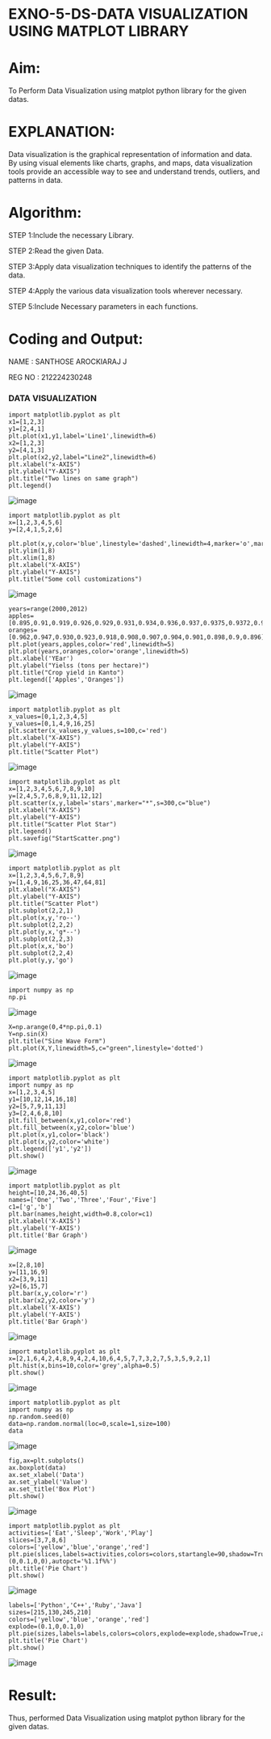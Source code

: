 # EXNO-5-DS-DATA VISUALIZATION USING MATPLOT LIBRARY

# Aim:
  To Perform Data Visualization using matplot python library for the given datas.

# EXPLANATION:
Data visualization is the graphical representation of information and data. By using visual elements like charts, graphs, and maps, data visualization tools provide an accessible way to see and understand trends, outliers, and patterns in data.

# Algorithm:
STEP 1:Include the necessary Library.

STEP 2:Read the given Data.

STEP 3:Apply data visualization techniques to identify the patterns of the data.

STEP 4:Apply the various data visualization tools wherever necessary.

STEP 5:Include Necessary parameters in each functions.

# Coding and Output:

 NAME : SANTHOSE AROCKIARAJ J
 
 REG NO : 212224230248

 ### DATA VISUALIZATION
 ```
import matplotlib.pyplot as plt
x1=[1,2,3]
y1=[2,4,1]
plt.plot(x1,y1,label='Line1',linewidth=6)
x2=[1,2,3]
y2=[4,1,3]
plt.plot(x2,y2,label="Line2",linewidth=6)
plt.xlabel("x-AXIS")
plt.ylabel("Y-AXIS")
plt.title("Two lines on same graph")
plt.legend()
```
![image](https://github.com/user-attachments/assets/51cad45f-681f-42ed-9ded-08c554ef933f)
```
import matplotlib.pyplot as plt
x=[1,2,3,4,5,6]
y=[2,4,1,5,2,6]

plt.plot(x,y,color='blue',linestyle='dashed',linewidth=4,marker='o',markerfacecolor='red',markersize=14)
plt.ylim(1,8)
plt.xlim(1,8)
plt.xlabel("X-AXIS")
plt.ylabel("Y-AXIS")
plt.title("Some coll customizations")
```
![image](https://github.com/user-attachments/assets/1c7cffc0-2bdf-41a2-bf12-708c09e6c4e4)
```
years=range(2000,2012)
apples=[0.895,0.91,0.919,0.926,0.929,0.931,0.934,0.936,0.937,0.9375,0.9372,0.939]
oranges=[0.962,0.947,0.930,0.923,0.918,0.908,0.907,0.904,0.901,0.898,0.9,0.896]
plt.plot(years,apples,color='red',linewidth=5)
plt.plot(years,oranges,color='orange',linewidth=5)
plt.xlabel('YEar')
plt.ylabel("Yielss (tons per hectare)")
plt.title("Crop yield in Kanto")
plt.legend(['Apples','Oranges'])
```
![image](https://github.com/user-attachments/assets/339e7da6-ea88-4da7-b028-85d286de2e48)
```
import matplotlib.pyplot as plt
x_values=[0,1,2,3,4,5]
y_values=[0,1,4,9,16,25]
plt.scatter(x_values,y_values,s=100,c='red')
plt.xlabel("X-AXIS")
plt.ylabel("Y-AXIS")
plt.title("Scatter Plot")
```
![image](https://github.com/user-attachments/assets/cc94bdf4-84a1-45a0-8117-66568f38738c)
```
import matplotlib.pyplot as plt
x=[1,2,3,4,5,6,7,8,9,10]
y=[2,4,5,7,6,8,9,11,12,12]
plt.scatter(x,y,label='stars',marker="*",s=300,c="blue")
plt.xlabel("X-AXIS")
plt.ylabel("Y-AXIS")
plt.title("Scatter Plot Star")
plt.legend()
plt.savefig("StartScatter.png")
```
![image](https://github.com/user-attachments/assets/daabe776-b85c-4e04-b967-7667713ebd53)
```
import matplotlib.pyplot as plt
x=[1,2,3,4,5,6,7,8,9]
y=[1,4,9,16,25,36,47,64,81]
plt.xlabel("X-AXIS")
plt.ylabel("Y-AXIS")
plt.title("Scatter Plot")
plt.subplot(2,2,1)
plt.plot(x,y,'ro--')
plt.subplot(2,2,2)
plt.plot(y,x,'g*--')
plt.subplot(2,2,3)
plt.plot(x,x,'bo')
plt.subplot(2,2,4)
plt.plot(y,y,'go')
```
![image](https://github.com/user-attachments/assets/1c3ae545-d0cf-4822-9b49-41711a69dc3b)
```
import numpy as np
np.pi
```
![image](https://github.com/user-attachments/assets/dd8e8ebd-8e44-4128-b585-f78083870094)
```
X=np.arange(0,4*np.pi,0.1)
Y=np.sin(X)
plt.title("Sine Wave Form")
plt.plot(X,Y,linewidth=5,c="green",linestyle='dotted')
```
![image](https://github.com/user-attachments/assets/77c5badf-2205-4c62-9ebd-3d5b50ae53cf)
```
import matplotlib.pyplot as plt
import numpy as np
x=[1,2,3,4,5]
y1=[10,12,14,16,18]
y2=[5,7,9,11,13]
y3=[2,4,6,8,10]
plt.fill_between(x,y1,color='red')
plt.fill_between(x,y2,color='blue')
plt.plot(x,y1,color='black')
plt.plot(x,y2,color='white')
plt.legend(['y1','y2'])
plt.show()
```
![image](https://github.com/user-attachments/assets/abd0089a-d4bb-46bc-aaef-e5c0fdf482ab)
```
import matplotlib.pyplot as plt
height=[10,24,36,40,5]
names=['One','Two','Three','Four','Five']
c1=['g','b']
plt.bar(names,height,width=0.8,color=c1)
plt.xlabel('X-AXIS')
plt.ylabel('Y-AXIS')
plt.title('Bar Graph')
```
![image](https://github.com/user-attachments/assets/f3233193-9726-4dd7-a360-8380f3f84170)
```
x=[2,8,10]
y=[11,16,9]
x2=[3,9,11]
y2=[6,15,7]
plt.bar(x,y,color='r')
plt.bar(x2,y2,color='y')
plt.xlabel('X-AXIS')
plt.ylabel('Y-AXIS')
plt.title('Bar Graph')
```
![image](https://github.com/user-attachments/assets/8d7fd87b-4d58-40a0-b506-00c84c327344)
```
import matplotlib.pyplot as plt
x=[2,1,6,4,2,4,8,9,4,2,4,10,6,4,5,7,7,3,2,7,5,3,5,9,2,1]
plt.hist(x,bins=10,color='grey',alpha=0.5)
plt.show()
```
![image](https://github.com/user-attachments/assets/e5eb2ee5-ba16-47c4-8c91-094490a7cf73)
```
import matplotlib.pyplot as plt
import numpy as np
np.random.seed(0)
data=np.random.normal(loc=0,scale=1,size=100)
data
```
![image](https://github.com/user-attachments/assets/42dce96d-b1cf-43ee-bd6d-4f3644fd2714)
```
fig,ax=plt.subplots()
ax.boxplot(data)
ax.set_xlabel('Data')
ax.set_ylabel('Value')
ax.set_title('Box Plot')
plt.show()
```
![image](https://github.com/user-attachments/assets/53eb4708-9802-45a9-8725-c7f27f8fd41e)
```
import matplotlib.pyplot as plt
activities=['Eat','Sleep','Work','Play']
slices=[3,7,8,6]
colors=['yellow','blue','orange','red']
plt.pie(slices,labels=activities,colors=colors,startangle=90,shadow=True,explode=(0,0.1,0,0),autopct='%1.1f%%')
plt.title('Pie Chart')
plt.show()
```
![image](https://github.com/user-attachments/assets/ea75503d-685c-47bf-9400-07ba245b318f)
```
labels=['Python','C++','Ruby','Java']
sizes=[215,130,245,210]
colors=['yellow','blue','orange','red']
explode=(0.1,0,0.1,0)
plt.pie(sizes,labels=labels,colors=colors,explode=explode,shadow=True,autopct='%1.1f%%',startangle=90)
plt.title('Pie Chart')
plt.show()
```
![image](https://github.com/user-attachments/assets/84df0a76-2b5e-40de-8015-3b1d581584c8)

# Result:
Thus, performed Data Visualization using matplot python library for the given datas.

